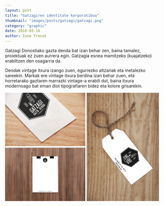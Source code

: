 ```yaml
---
layout: post
title: "Gatzagiren identitate korporatiboa"
thumbnail: "images/posts/gatzagi/gatzagi.png"
category: "graphic"
date: 2016-03-16
author: Iune Trecet
---
```


Gatzagi Donostiako gazta denda bat izan behar zen, baina tamalez, proiektuak ez zuen aurrera egin. Gatzagia esnea
mamitzeko (kuajatzeko) erabiltzen den osagarria da.

Dendak vintage itxura izango zuen, egurrezko altzariak eta metalezko sareekin. Markak ere vintage itxura berdina izan behar zuen, eta horretarako gaztaren marrazki vintage-a erabili dut, baina itxura modernoago bat eman diot tipografiaren bidez eta kolore grisarekin.

<img src="/images/posts/gatzagi/gatzagi.jpg" alt="Gatzagi">

